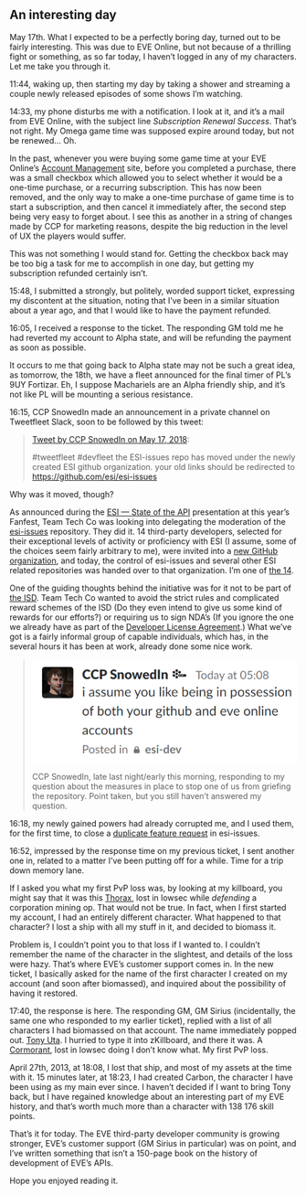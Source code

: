 ## An interesting day

May 17th. What I expected to be a perfectly boring day, turned out to be fairly interesting. This was due to EVE Online, but not because of a thrilling fight or something, as so far today, I haven’t logged in any of my characters. Let me take you through it.

11:44, waking up, then starting my day by taking a shower and streaming a couple newly released episodes of some shows I’m watching.

14:33, my phone disturbs me with a notification. I look at it, and it’s a mail from EVE Online, with the subject line *Subscription Renewal Success*. That’s not right. My Omega game time was supposed expire around today, but not be renewed… Oh.

In the past, whenever you were buying some game time at your EVE Online’s [Account Management](https://secure.eveonline.com/) site, before you completed a purchase, there was a small checkbox which allowed you to select whether it would be a one-time purchase, or a recurring subscription. This has now been removed, and the only way to make a one-time purchase of game time is to start a subscription, and then cancel it immediately after, the second step being very easy to forget about. I see this as another in a string of changes made by CCP for marketing reasons, despite the big reduction in the level of UX the players would suffer.

This was not something I would stand for. Getting the checkbox back may be too big a task for me to accomplish in one day, but getting my subscription refunded certainly isn’t.

15:48, I submitted a strongly, but politely, worded support ticket, expressing my discontent at the situation, noting that I’ve been in a similar situation about a year ago, and that I would like to have the payment refunded.

16:05, I received a response to the ticket. The responding GM told me he had reverted my account to Alpha state, and will be refunding the payment as soon as possible.

It occurs to me that going back to Alpha state may not be such a great idea, as tomorrow, the 18th, we have a fleet announced for the final timer of PL’s 9UY Fortizar. Eh, I suppose Machariels are an Alpha friendly ship, and it’s not like PL will be mounting a serious resistance.

16:15, CCP SnowedIn made an announcement in a private channel on Tweetfleet Slack, soon to be followed by this tweet:

> [Tweet by CCP SnowedIn on May 17, 2018](https://twitter.com/CCP_SnowedIn/status/997119502889332736):
>
> #tweetfleet #devfleet the ESI-issues repo has moved under the newly created ESI github organization. your old links should be redirected to https://github.com/esi/esi-issues

Why was it moved, though?

As announced during the [ESI — State of the API](https://drive.google.com/file/d/1X-UggTl2bVJRXzJeVJrvPnNcfX0zKpmS/view) presentation at this year’s Fanfest, Team Tech Co was looking into delegating the moderation of the [esi-issues](https://github.com/esi/esi-issues) repository. They did it. 14 third-party developers, selected for their exceptional levels of activity or proficiency with ESI (I assume, some of the choices seem fairly arbitrary to me), were invited into a [new GitHub organization](https://github.com/esi), and today, the control of esi-issues and several other ESI related repositories was handed over to that organization. I’m one of [the 14](https://i.imgur.com/JboGyjY.png).

One of the guiding thoughts behind the initiative was for it not to be part of [the ISD](https://volunteers.eveonline.com/). Team Tech Co wanted to avoid the strict rules and complicated reward schemes of the ISD (Do they even intend to give us some kind of rewards for our efforts?) or requiring us to sign NDA’s (If you ignore the one we already have as part of the [Developer License Agreement](https://developers.eveonline.com/license-agreement).) What we’ve got is a fairly informal group of capable individuals, which has, in the several hours it has been at work, already done some nice work.

> ![Message from "CCP SnowedIn", posted in the private "esi-dev" channel on Tweetfleet Slack, with the contents: "i assume you like being in possession of both your github and eve online accounts"](1_F5dtFUfB6T-EIhoQOxLRgw.png)
>
> CCP SnowedIn, late last night/early this morning, responding to my question about the measures in place to stop one of us from griefing the repository. Point taken, but you still haven’t answered my question.

16:18, my newly gained powers had already corrupted me, and I used them, for the first time, to close a [duplicate feature request](https://github.com/esi/esi-issues/issues/919) in esi-issues.

16:52, impressed by the response time on my previous ticket, I sent another one in, related to a matter I’ve been putting off for a while. Time for a trip down memory lane.

If I asked you what my first PvP loss was, by looking at my killboard, you might say that it was this [Thorax](https://zkillboard.com/kill/30320510/), lost in lowsec while *defending* a corporation mining op. That would not be true. In fact, when I first started my account, I had an entirely different character. What happened to that character? I lost a ship with all my stuff in it, and decided to biomass it.

Problem is, I couldn’t point you to that loss if I wanted to. I couldn’t remember the name of the character in the slightest, and details of the loss were hazy. That’s where EVE’s customer support comes in. In the new ticket, I basically asked for the name of the first character I created on my account (and soon after biomassed), and inquired about the possibility of having it restored.

17:40, the response is here. The responding GM, GM Sirius (incidentally, the same one who responded to my earlier ticket), replied with a list of all characters I had biomassed on that account. The name immediately popped out. [Tony Uta](https://zkillboard.com/character/93257854/). I hurried to type it into zKillboard, and there it was. A [Cormorant](https://zkillboard.com/kill/30108475/), lost in lowsec doing I don’t know what. My first PvP loss.

April 27th, 2013, at 18:08, I lost that ship, and most of my assets at the time with it. 15 minutes later, at 18:23, I had created Carbon, the character I have been using as my main ever since. I haven’t decided if I want to bring Tony back, but I have regained knowledge about an interesting part of my EVE history, and that’s worth much more than a character with 138 176 skill points.

That’s it for today. The EVE third-party developer community is growing stronger, EVE’s customer support (GM Sirius in particular) was on point, and I’ve written something that isn’t a 150-page book on the history of development of EVE’s APIs.

Hope you enjoyed reading it.

